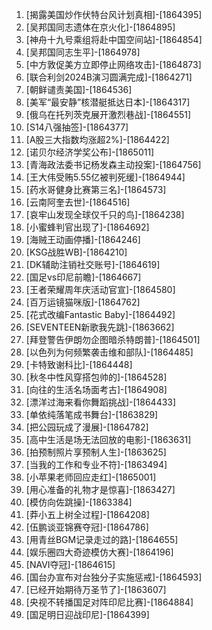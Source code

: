 
1. [揭露美国炒作伏特台风计划真相]-[1864395]
1. [吴邦国同志遗体在京火化]-[1864895]
1. [神舟十九号乘组将赴中国空间站]-[1864854]
1. [吴邦国同志生平]-[1864978]
1. [中方敦促美方立即停止网络攻击]-[1864873]
1. [联合利剑2024B演习圆满完成]-[1864271]
1. [朝鲜谴责美国]-[1864536]
1. [美军“最安静”核潜艇抵达日本]-[1864317]
1. [俄乌在托列茨克展开激烈巷战]-[1864551]
1. [S14八强抽签]-[1864377]
1. [A股三大指数均涨超2%]-[1864422]
1. [诺贝尔经济学奖公布]-[1865011]
1. [青海政法委书记杨发森主动投案]-[1864756]
1. [王大伟受贿5.55亿被判死缓]-[1864944]
1. [药水哥健身比赛第三名]-[1864573]
1. [云南阿奎去世]-[1864516]
1. [哀牢山发现全球仅千只的鸟]-[1864238]
1. [小蜜蜂判官出现了]-[1864692]
1. [海贼王动画停播]-[1864246]
1. [KSG战胜WB]-[1864210]
1. [DK辅助注销社交账号]-[1864619]
1. [国足vs印尼前瞻]-[1864667]
1. [王者荣耀周年庆活动官宣]-[1864580]
1. [百万运镜猫咪版]-[1864762]
1. [花式改编Fantastic Baby]-[1864492]
1. [SEVENTEEN新歌我先跳]-[1863662]
1. [拜登警告伊朗勿企图暗杀特朗普]-[1864501]
1. [以色列为何频繁袭击维和部队]-[1864485]
1. [卡特致谢科比]-[1864448]
1. [秋冬中性风穿搭包帅的]-[1864528]
1. [向往的生活名场面考古]-[1864908]
1. [漂洋过海来看你舞蹈挑战]-[1864433]
1. [单依纯落笔成书舞台]-[1863829]
1. [把公园玩成了漫展]-[1864782]
1. [高中生活是场无法回放的电影]-[1863631]
1. [拍预制照片享预制人生]-[1863625]
1. [当我的工作和专业不符]-[1863494]
1. [小苹果老师回应走红]-[1865001]
1. [用心准备的礼物才是惊喜]-[1863427]
1. [模仿向佐跳操]-[1863384]
1. [莽小五上树全过程]-[1864208]
1. [伍鹏谈亚锦赛夺冠]-[1864786]
1. [用青丝BGM记录走过的路]-[1864655]
1. [娱乐圈四大奇迹模仿大赛]-[1864196]
1. [NAVI夺冠]-[1864615]
1. [国台办宣布对台独分子实施惩戒]-[1864593]
1. [已经开始期待万圣节了]-[1863607]
1. [央视不转播国足对阵印尼比赛]-[1864884]
1. [国足明日迎战印尼]-[1864399]